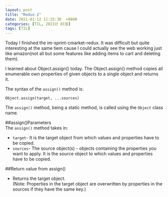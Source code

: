 ```yaml
---
layout: post
title: "Redux-2"
date: 2021-01-12 11:25:30  +0800
categories: [TIL, 2021년 01월]
tags: [TIL]
---
```


Today I finished the im-sprint-cmarket-redux. It was difficult but quite interesting at the same tiem cause I could actually see the web working just like amazon(not all but some features like adding items to cart and deleting them).  

I learned about Object.assign() today.
The Object.assign() method copies all enumerable own properties of given objects to a single object and returns it.  

The syntax of the `assign()` method is:  

`Object.assign(target, ...sources)`    

The `assign()` method, being a static method, is called using the `Object` class name.  

##assign()Parameters  
The `assign()` method takes in:  
  - `target`- It is the target object from which values and properties have to be copied.    
  - `sources`- The source object(s) - objects containing the properties you want to apply. It is the source object to which values and properties have to be copied.    

##Return value from assign()  
  - Returns the target object.  
  (Note: Properties in the target object are overwritten by properties in the sources if they have the same key.)  

